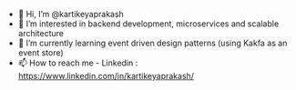 - 👋 Hi, I’m @kartikeyaprakash
- 👀 I’m interested in backend development, microservices and scalable architecture
- 🌱 I’m currently learning event driven design patterns (using Kakfa as an event store)
- 📫 How to reach me - Linkedin : https://www.linkedin.com/in/kartikeyaprakash/

<!---
kartikeyaprakash/kartikeyaprakash is a ✨ special ✨ repository because its `README.md` (this file) appears on your GitHub profile.
You can click the Preview link to take a look at your changes.
--->
